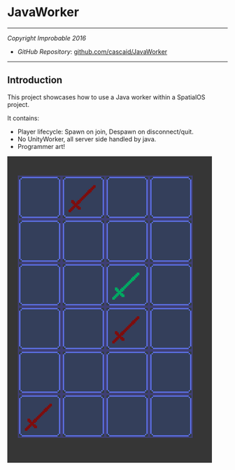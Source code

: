 # JavaWorker
---

*Copyright Improbable 2016*

- *GitHub Repository*: [github.com/cascaid/JavaWorker](https://github.com/cascaid/JavaWorker)

---

## Introduction

This project showcases how to use a Java worker within a SpatialOS project.

It contains:

* Player lifecycle: Spawn on join, Despawn on disconnect/quit.
* No UnityWorker, all server side handled by java.
* Programmer art!

![Screenshot](/Screenshot.png?raw=true)
